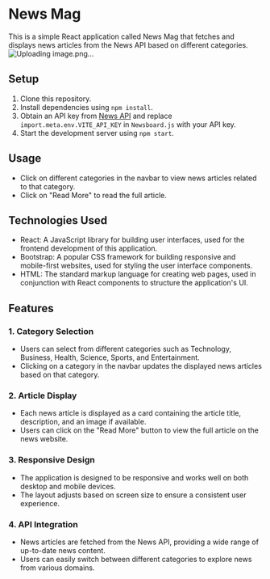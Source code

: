 # News Mag

This is a simple React application called News Mag that fetches and displays news articles from the News API based on different categories.
![Uploading image.png…]()


## Setup

1. Clone this repository.
2. Install dependencies using `npm install`.
3. Obtain an API key from [News API](https://newsapi.org/) and replace `import.meta.env.VITE_API_KEY` in `Newsboard.js` with your API key.
4. Start the development server using `npm start`.

## Usage

- Click on different categories in the navbar to view news articles related to that category.
- Click on "Read More" to read the full article.

## Technologies Used

- React: A JavaScript library for building user interfaces, used for the frontend development of this application.
- Bootstrap: A popular CSS framework for building responsive and mobile-first websites, used for styling the user interface components.
- HTML: The standard markup language for creating web pages, used in conjunction with React components to structure the application's UI.

## Features

### 1. Category Selection

- Users can select from different categories such as Technology, Business, Health, Science, Sports, and Entertainment.
- Clicking on a category in the navbar updates the displayed news articles based on that category.

### 2. Article Display

- Each news article is displayed as a card containing the article title, description, and an image if available.
- Users can click on the "Read More" button to view the full article on the news website.

### 3. Responsive Design

- The application is designed to be responsive and works well on both desktop and mobile devices.
- The layout adjusts based on screen size to ensure a consistent user experience.

### 4. API Integration

- News articles are fetched from the News API, providing a wide range of up-to-date news content.
- Users can easily switch between different categories to explore news from various domains.

